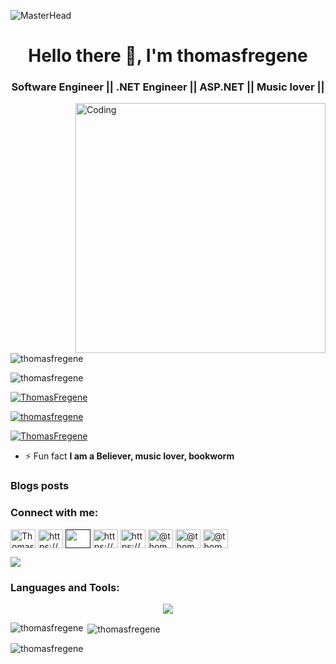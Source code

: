 ![MasterHead](https://suteki.co.id/wp-content/uploads/2020/04/software-developer-2.jpg)
<h1 align="center">Hello there 👋, I'm thomasfregene</h1>
<h3 align="center"> Software Engineer || .NET Engineer || ASP.NET || Music lover ||</h3>
<img align="right" alt="Coding" width="400" src="https://camo.githubusercontent.com/cae12fddd9d6982901d82580bdf321d81fb299141098ca1c2d4891870827bf17/68747470733a2f2f6d69726f2e6d656469756d2e636f6d2f6d61782f313336302f302a37513379765349765f7430696f4a2d5a2e676966">
<p align="left"> <img src="https://komarev.com/ghpvc/?username=thomasfregene&label=Profile%20views&color=0e75b6&style=flat" alt="thomasfregene" /> </p>

<p align="left"> <img src="https://komarev.com/ghpvc/?username=thomasfregene&label=Profile%20views&color=0e75b6&style=flat" alt="thomasfregene" /> </p>
<p align="left"> <a href="https://twitter.com/ThomasFregene" target="blank"><img src="https://img.shields.io/twitter/follow/ThomasFregene?logo=twitter&style=for-the-badge" alt="ThomasFregene" /></a> </p>
<p align="left"> <a href="https://github.com/ryo-ma/github-profile-trophy"><img src="https://github-profile-trophy.vercel.app/?username=thomasfregene" alt="thomasfregene" /></a> </p>

<p align="left"> <a href="https://twitter.com/ThomasFregene" target="blank"><img src="https://img.shields.io/twitter/follow/ThomasFregene?logo=twitter&style=for-the-badge" alt="ThomasFregene" /></a> </p>



- ⚡ Fun fact **I am a Believer, music lover, bookworm**

### Blogs posts
<!-- BLOG-POST-LIST:START -->
<!-- BLOG-POST-LIST:END -->

<h3 align="left">Connect with me:</h3>
<p align="left">
<a href="https://twitter.com/ThomasFregene" target="blank"><img align="center" src="https://raw.githubusercontent.com/rahuldkjain/github-profile-readme-generator/master/src/images/icons/Social/twitter.svg" alt="ThomasFregene" height="30" width="40" /></a>
<a href="https://www.linkedin.com/in/fregene-thomas-ab86791a4/" target="blank"><img align="center" src="https://raw.githubusercontent.com/rahuldkjain/github-profile-readme-generator/master/src/images/icons/Social/linked-in-alt.svg" alt="https://www.linkedin.com/in/fregene-thomas-ab86791a4/" height="30" width="40" /></a>
<a href="" target="blank"><img align="center" src="https://raw.githubusercontent.com/rahuldkjain/github-profile-readme-generator/master/src/images/icons/Social/stack-overflow.svg" alt="" height="30" width="40" /></a>
<a href="https://kaggle.com/https://www.kaggle.com/ThomasFregene" target="blank"><img align="center" src="https://raw.githubusercontent.com/rahuldkjain/github-profile-readme-generator/master/src/images/icons/Social/kaggle.svg" alt="https://www.kaggle.com/thomasfregene" height="30" width="40" /></a>
<a href="https://instagram.com/https://www.instagram.com/thomasfregene/" target="blank"><img align="center" src="https://raw.githubusercontent.com/rahuldkjain/github-profile-readme-generator/master/src/images/icons/Social/instagram.svg" alt="https://www.instagram.com/thomasfregene/" height="30" width="40" /></a>
<a href="https://medium.com/@thomasfregene" target="blank"><img align="center" src="https://raw.githubusercontent.com/rahuldkjain/github-profile-readme-generator/master/src/images/icons/Social/medium.svg" alt="@thomasfregene" height="30" width="40" /></a>
<a href="https://www.leetcode.com/@thomasfregene" target="blank"><img align="center" src="https://raw.githubusercontent.com/rahuldkjain/github-profile-readme-generator/master/src/images/icons/Social/leet-code.svg" alt="@thomasfregene" height="30" width="40" /></a>
<a href="https://www.hackerearth.com/@thomasfregene" target="blank"><img align="center" src="https://raw.githubusercontent.com/rahuldkjain/github-profile-readme-generator/master/src/images/icons/Social/hackerearth.svg" alt="@thomasfregene" height="30" width="40" /></a>
</p>
<a href = "https://www.codewars.com/users/thomasfregene/badges/large" target="blank"><img align="center" src = "https://www.codewars.com/users/thomasfregene/badges/small" /></a>
</p>
<h3 align="left">Languages and Tools:</h3>
<p align="center">
  <a href="https://skillicons.dev">
    <img src="https://skillicons.dev/icons?i=git,kubernetes,docker,c,cs,dotnet,blender,html,css,discord,github,gitlab,js,mysql,nginx,postgres,postman,react,sqlite,python,stackoverflow,tailwind,ts,visualstudio,vscode,vite" />
  </a>
</p>

<p><img align="left" src="https://github-readme-stats.vercel.app/api/top-langs?username=thomasfregene&show_icons=true&locale=en&layout=compact" alt="thomasfregene" /></p>

<p>&nbsp;<img align="center" src="https://github-readme-stats.vercel.app/api?username=thomasfregene&show_icons=true&locale=en" alt="thomasfregene" /></p>

<p><img align="center" src="https://github-readme-streak-stats.herokuapp.com/?user=thomasfregene&" alt="thomasfregene" /></p>

